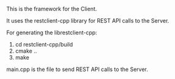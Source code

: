 This is the framework for the Client. 

It uses the restclient-cpp library for REST API calls to the Server.

For generating the librestclient-cpp:
1. cd restclient-cpp/build
2. cmake ..
3. make

main.cpp is the file to send REST API calls to the Server.
